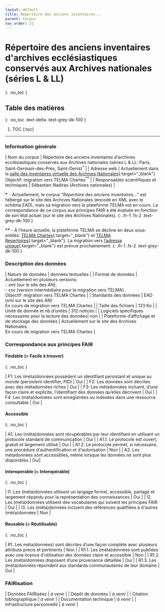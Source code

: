 ```yaml
---
layout: default
title: Répertoire des anciens inventaires...
parent: Corpus
nav_order: 22
---
```


# Répertoire des anciens inventaires d'archives ecclésiastiques conservés aux Archives nationales (séries L & LL)
{: .no_toc }

## Table des matières
{: .no_toc .text-delta .text-grey-dk-100 }

1. TOC
{:toc}

---

### Information générale

| <span class="corpus-table-header-left">Nom du corpus</span>                           | Répertoire des anciens inventaires d'archives ecclésiastiques conservés aux Archives nationales (séries L & LL: Paris, Saint-Germain-des-Prés, Saint-Denis)<sup>\*</sup> |
| <span class="corpus-table-header-left">Adresse web</span>                             | Actuellement dans la [salle des inventaires virtuelle des Archives Nationales](https://www.siv.archives-nationales.culture.gouv.fr/siv/rechercheconsultation/consultation/ir/consultationIR.action?formCaller=GENERALISTE&irId=FRAN_IR_058159){:target="_blank"} <br/> Objectif: migration vers TELMA Chartes<sup>\*\*</sup> |
| <span class="corpus-table-header-left">Responsables scientifiques et techniques</span> | Sébastien Nadiras (Archives nationales) |

__\*__ - Actuellement, le corpus “_Répertoire des anciens inventaires…_” est hébergé sur le site des Archives Nationales (encodé en XML avec le schéma EAD), mais sa migration vers la plateforme TELMA est en cours. La correspondance de ce corpus aux principes FAIR a été évaluée en fonction de son état actuel (sur le site des Archives Nationales). 
{: .lh-1 .fs-2 .text-grey-dk-100 }

__\*\*__ - À l’heure actuelle, la plateforme TELMA se décline en deux sous-entités: [TELMA Chartes](http://telma-chartes.irht.cnrs.fr/){:target="_blank"} et [TELMA Repertoires](https://telma-repertoires.irht.cnrs.fr){:target="_blank"}. La migration vers [l’adresse unique](http://telma.irht.cnrs.fr){:target="_blank"} est prévue prochainement.
{: .lh-1 .fs-2 .text-grey-dk-100 }

### Description des données

| <span class="corpus-table-header-left">Nature de données</span>                                            | données textuelles |
| <span class="corpus-table-header-left">Format de données</span>                                            | Actuellement en plusieurs versions: <br/>  - xml (sur le site des AN); <br/>  - csv (version intermédiaire pour la migration vers TELMA). <br/> Objectif: migration vers TELMA Chartes |
| <span class="corpus-table-header-left">Standards des données</span>                                        | EAD (xml sur le site des AN) <br/> En cours de migration vers TELMA Chartes |
| <span class="corpus-table-header-left">Taille des fichiers</span>                                          | 123 Ko |
| <span class="corpus-table-header-left">Unité de donnée et nb.d’unités</span>                               | 312 notices |
| <span class="corpus-table-header-left">Logiciels spécifiques nécessaires pour la lecture des données</span>| non |
| <span class="corpus-table-header-left">Plateforme d’affichage et de stockage des données</span>            | Actuellement sur le site des Archives Nationales. <br/> En cours de migration vers TELMA Chartes |

### Correspondance aux principes FAIR

#### Findable (= Facile à trouver)
{: .no_toc }

| F1: Les (méta)données possèdent un identifiant persistant et unique au monde (persistent identifier, PID)	  | <span class="overview-table-yes">Oui</span> |
| F2: Les données sont décrites avec des métadonnées riches													  | <span class="overview-table-yes">Oui</span> |
| F3: Les métadonnées incluent, d’une façon claire et explicite, l’identifiant des données qu’elles décrivent | <span class="overview-table-yes">Oui</span> |
| F4: Les (méta)données sont enregistrées ou indexées dans une ressource consultable						  | <span class="overview-table-yes">Oui</span> |

#### Accessible
{: .no_toc }

| A1. Les (méta)données sont récupérables par leur identifiant en utilisant un protocole standard de communication | <span class="overview-table-yes">Oui</span> |
| A1.1. Le protocole est ouvert, gratuit et largement utilisé													   | <span class="overview-table-yes">Oui</span> |
| A1.2. Le protocole permet, si nécessaire, une procédure d'authentification et d'autorisation					   | <span class="overview-table-no">Non</span> |
| A2. Les métadonnées sont accessibles, même lorsque les données ne sont plus disponibles						   | <span class="overview-table-yes">Oui</span>|

#### Interoperable (= Interopérable)
{: .no_toc }

| I1. Les (méta)données utilisent un langage formel, accessible, partagé et largement répandu pour la représentation des connaissances | <span class="overview-table-yes">Oui</span> |
| I2. Les (méta)données utilisent des vocabulaires qui suivent les principes FAIR 													   | <span class="overview-table-yes">Oui</span> |
| I3. Les (méta)données incluent des références qualifiées à d'autres (méta)données 												   | <span class="overview-table-no">Non</span> |

#### Reusable (= Réutilisable)
{: .no_toc }

| R1. Les méta(données) sont décrites d’une façon complète avec plusieurs attributs précis et pertinents	| <span class="overview-table-no">Non</span> |
| R1.1. Les (méta)données sont publiées avec une licence d'utilisation des données claire et accessible 	| <span class="overview-table-no">Non</span> |
| R1.2. Les (méta)données disposent d’une provenance détaillée												| <span class="overview-table-yes">Oui</span> |
| R1.3. Les (méta)données répondent aux standards communautaires de leur domaine							| <span class="overview-table-yes">Oui</span> |

### FAIRisation

| <span class="corpus-table-header-left">Données FAIRisées</span>        	 | _à venir_ |
| <span class="corpus-table-header-left">Dépôt de données</span>          	 | _à venir_ |
| <span class="corpus-table-header-left">Citation bibliographique</span>   	 | _à venir_ |
| <span class="corpus-table-header-left">Documentation technique</span>   	 | _à venir_ |
| <span class="corpus-table-header-left">Infrastructure personnelle</span>   | _à venir_ |
